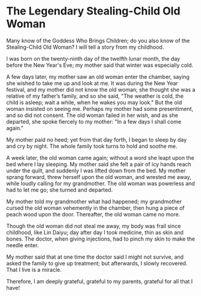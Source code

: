 # The Legendary Stealing-Child Old Woman

Many know of the Goddess Who Brings Children; do you also know of the Stealing-Child Old Woman? I will tell a story from my childhood.

I was born on the twenty-ninth day of the twelfth lunar month, the day before the New Year's Eve; my mother said that winter was especially cold.

A few days later, my mother saw an old woman enter the chamber, saying she wished to take me up and look at me. It was during the New Year festival, and my mother did not know the old woman; she thought she was a relative of my father’s family, and so she said, "The weather is cold, the child is asleep; wait a while, when he wakes you may look." But the old woman insisted on seeing me. Perhaps my mother had some presentiment, and so did not consent. The old woman failed in her wish, and as she departed, she spoke fiercely to my mother: "In a few days I shall come again."

My mother paid no heed; yet from that day forth, I began to sleep by day and cry by night. The whole family took turns to hold and soothe me.

A week later, the old woman came again; without a word she leapt upon the bed where I lay sleeping. My mother said she felt a pair of icy hands reach under the quilt, and suddenly I was lifted down from the bed. My mother sprang forward, threw herself upon the old woman, and wrested me away, while loudly calling for my grandmother. The old woman was powerless and had to let me go; she turned and departed.

My mother told my grandmother what had happened; my grandmother cursed the old woman vehemently in the chamber, then hung a piece of peach wood upon the door. Thereafter, the old woman came no more.

Though the old woman did not steal me away, my body was frail since childhood, like Lin Daiyu; day after day I took medicine, thin as skin and bones. The doctor, when giving injections, had to pinch my skin to make the needle enter.

My mother said that at one time the doctor said I might not survive, and asked the family to give up treatment; but afterwards, I slowly recovered. That I live is a miracle.

Therefore, I am deeply grateful, grateful to my parents, grateful for all that I have!
